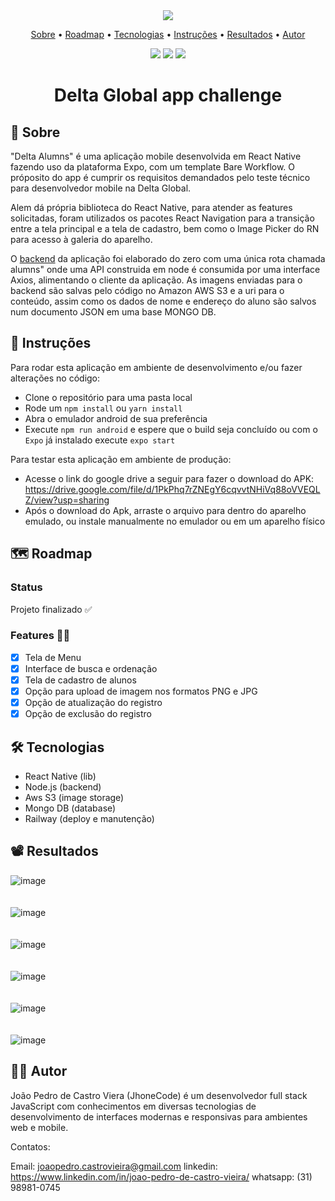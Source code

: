 <div align="center"><image src="https://user-images.githubusercontent.com/86243538/182903587-6e0392e4-d94e-4303-a1e3-eb000631ac97.png"/></br>
<p align="center">
 <a href="#-Sobre">Sobre</a> •
 <a href="#-roadmap">Roadmap</a> • 
 <a href="#-tecnologias">Tecnologias</a> • 
 <a href="#-instruções">Instruções</a> • 
 <a href="#-resultados">Resultados</a> •
 <a href="#-autor">Autor</a>
</p>
  <img src="https://img.shields.io/static/v1?label=APK%20size&message=64.9MB&color=b6b7f6&style=for-the-badge&logo=android"/>
  <img src="https://img.shields.io/static/v1?label=React%20Native%20&message=v0.68.2&color=085182&style=for-the-badge&logo=react"/>
  <img src="https://img.shields.io/static/v1?label=Platform&message=Expo&color=15171A&style=for-the-badge&logo=expo"/>
</div>
<h1 align="center">Delta Global app challenge</h1>


## 📒 Sobre

"Delta Alumns" é uma aplicação mobile desenvolvida em React Native fazendo uso da plataforma Expo, com um template Bare Workflow. O próposito do app é cumprir os requisitos demandados pelo teste técnico para desenvolvedor mobile na Delta Global.

Alem dá própria biblioteca do React Native, para atender as features solicitadas, foram utilizados os pacotes React Navigation para a transição entre a tela principal e a tela de cadastro, bem como o Image Picker do RN para acesso à galeria do aparelho.

O <a target="_blank" href="https://github.com/JhoneCode/deltacrud-backend">backend</a> da aplicação foi elaborado do zero com uma única rota chamada alumns" onde uma API construida em node é consumida por uma interface Axios, alimentando o cliente da aplicação. As imagens enviadas para o backend são salvas pelo código no Amazon AWS S3 e a uri para o conteúdo, assim como os dados de nome e endereço do aluno são salvos num documento JSON em uma base MONGO DB.

## 📖 Instruções

Para rodar esta aplicação em ambiente de desenvolvimento e/ou fazer alterações no código:

- Clone o repositório para uma pasta local
- Rode um `npm install` ou `yarn install`
- Abra o emulador android de sua preferência
- Execute `npm run android` e espere que o build seja concluído ou com o `Expo` já instalado execute `expo start`

Para testar esta aplicação em ambiente de produção:

- Acesse o link do google drive a seguir para fazer o download do APK: https://drive.google.com/file/d/1PkPhq7rZNEgY6cqvvtNHiVq88oVVEQLZ/view?usp=sharing
- Após o download do Apk, arraste o arquivo para dentro do aparelho emulado, ou instale manualmente no  emulador ou em um aparelho físico

## 🗺 Roadmap
### Status
Projeto finalizado ✅

### Features 🐱‍💻
- [x] Tela de Menu
- [x] Interface de busca e ordenação
- [x] Tela de cadastro de alunos
- [x] Opção para upload de imagem nos formatos PNG e JPG
- [x] Opção de atualização do registro
- [x] Opção de exclusão do registro

## 🛠 Tecnologias
- React Native (lib)
- Node.js (backend)
- Aws S3 (image storage)
- Mongo DB (database)
- Railway (deploy e manutenção)

## 📽 Resultados

![image](https://user-images.githubusercontent.com/86243538/182958421-ed061e65-7d86-4b43-abfc-202e2d32820f.png)
</br></br></br>
![image](https://user-images.githubusercontent.com/86243538/182958464-700d98df-9c08-4f29-a1d7-f8a1c0d907e8.png)
</br></br></br>
![image](https://user-images.githubusercontent.com/86243538/183129600-16a9c0f1-b9ad-4332-b866-42136f652861.png)
</br></br></br>
![image](https://user-images.githubusercontent.com/86243538/183129620-8ca13c64-3f34-4c4a-b7a2-eb9ffa95d662.png)
</br></br></br>
![image](https://user-images.githubusercontent.com/86243538/183129631-16f58496-dcee-4ecc-98ce-a0918d7cdef7.png)
</br></br></br>
![image](https://user-images.githubusercontent.com/86243538/183129633-b8057a8e-9152-4677-9c7a-ac6ee004df31.png)






## 👨‍💻 Autor

João Pedro de Castro Viera (JhoneCode) é um desenvolvedor full stack JavaScript com conhecimentos em diversas tecnologias de desenvolvimento de interfaces modernas e responsivas para ambientes web e mobile.

Contatos:

Email: joaopedro.castrovieira@gmail.com
linkedin: https://www.linkedin.com/in/joao-pedro-de-castro-vieira/
whatsapp: (31) 98981-0745








	  




